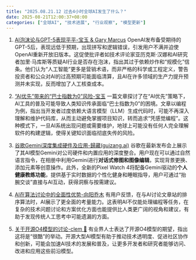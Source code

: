```yaml
---
title: "2025.08.21.12 过去4小时全球AI发生了什么？"
date: 2025-08-21T12:00:37+08:00
categories: ["全球AI", "技术进展", "行业观察", "模型更新"]
---
```


1.  [AI泡沫论与GPT-5表现平平-宝玉 & Gary Marcus](https://x.com/dotey/status/1958357269499781178)
    OpenAI发布备受期待的GPT-5后，表现远低于预期，出现拼写和逻辑错误，引发用户不满并迫使OpenAI重新开放旧版本。这促使批评者如技术评论家亚历克斯·汉娜和AI研究者加里·马库斯等质疑AI行业是否存在泡沫，指出其过于依赖炒作和“规模化”信条。他们认为“人工智能”更多是营销术语，而非严格的科学或工程定义，警告投资者和公众对AI的过高预期可能面临清算，且AI在许多领域的生产力提升预测并未实现，反而增加了人工核查成本。

2.  [“AI优先”带来的“巴士指数为0”风险-宝玉](https://x.com/dotey/status/1958360012771688558)
    一篇文章探讨了在“AI优先”策略下，AI工具的普及可能导致人类知识传承面临“巴士指数为0”的困境。文章以编程为例，指出当开发者过度依赖大语言模型（LLM）生成代码时，可能不再深入理解和维护代码库，从而主动避免掌握项目知识，转而追求“凭感觉编程”。这种模式下，一旦AI系统出现问题或需要维护，地球上可能没有任何人完全理解软件的构建逻辑，使得关键知识面临彻底失传的风险。

3.  [谷歌Gemini深度集成硬件及应用-歸藏(guizang.ai)](https://x.com/op7418/status/1958342801231593696)
    谷歌在最新发布会上展示了其AI模型Gemini对公司硬件和内置应用的深度整合。用户现在可以通过自然语言指令，在相册中利用Gemini进行**对话式修图和图像编辑**，实现背景更换、添加元素等创意操作。此外，全新的Pixel Watch 4将配备Gemini驱动的**个人健康教练功能**，提供基于实时数据的个性化健身和睡眠指导，用户可通过“抬腕交谈”直接与AI互动，获得洞察与按需建议。

4.  [AI在算法讨论中的全面性优势-向阳乔木](https://x.com/vista8/status/1958352622983028796)
    有用户反馈，在与AI讨论文章站的排序算法时，AI展示了更全面的考量能力。这表明AI不仅能处理编程等任务，在复杂的技术问题讨论和方案优化方面也能提供比人类更广阔的视角和建议，有助于发现传统人工思考中可能遗漏的方面。

5.  [关于开源O4模型的讨论-clem 🤗](https://x.com/ClementDelangue/status/1958325072084844897)
    有业界人士表达了开源O4模型的期望，指出这将是“很酷”的举动。开源大型AI模型有助于推动技术透明度、促进社区协作和创新，可能会加速AI技术的发展和普及，让更多开发者和研究者能够访问、改进和应用这些前沿模型。